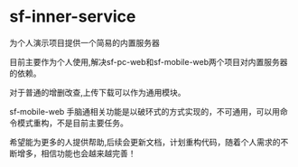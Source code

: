 # sf-inner-service
为个人演示项目提供一个简易的内置服务器

目前主要作为个人使用,解决sf-pc-web和sf-mobile-web两个项目对内置服务器的依赖。

对于普通的增删改查,上传下载可以作为通用模块。

sf-mobile-web 手脑通相关功能是以破环式的方式实现的，不可通用，可以用命令模式重构，不是目前主要任务。

希望能为更多的人提供帮助,后续会更新文档，计划重构代码，随着个人需求的不断增多，相信功能也会越来越完善！

